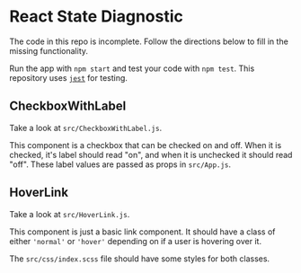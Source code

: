 # React State Diagnostic

The code in this repo is incomplete. Follow the directions below to fill in
the missing functionality.

Run the app with `npm start` and test your code with `npm test`.
This repository uses [`jest`](https://jestjs.io/en/) for testing. 

## CheckboxWithLabel

Take a look at `src/CheckboxWithLabel.js`.

This component is a checkbox that can be checked on and off. When it is
checked, it's label should read "on", and when it is unchecked it should read
"off". These label values are passed as props in `src/App.js`.

## HoverLink

Take a look at `src/HoverLink.js`.

This component is just a basic link component. It should have a class of
either `'normal'` or `'hover'` depending on if a user is hovering over it.

The `src/css/index.scss` file should have some styles for both classes.
